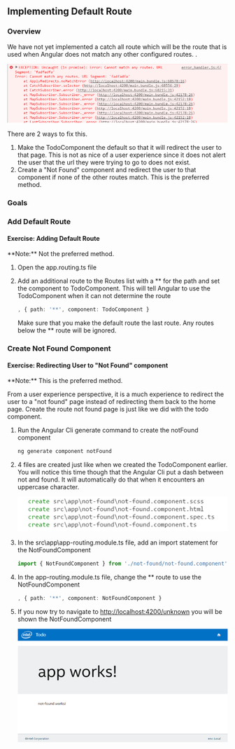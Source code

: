 ## Implementing Default Route

### Overview


We have not yet implemented a catch all route which will be the route that is used when Angular does not match any other configured routes.  .

![no route found](images/ng2/no-route-found.png)


There are 2 ways to fix this.  

1. Make the TodoComponent the default so that it will redirect the user to that page.  This is not as nice of a user experience since it does not alert the user that the url they were trying to go to does not exist.
1. Create a "Not Found" component and redirect the user to that component if none of the other routes match.  This is the preferred method.


### Goals

### Add Default Route

<h4 class="exercise-start">
    <b>Exercise</b>: Adding Default Route 
</h4>

<div class="alert alert-danger" role="alert">
**Note:** Not the preferred method.  
</div>

1. Open the app.routing.ts file
1. Add an additional route to the Routes list with a ** for the path and set the component to TodoComponent.  This will tell Angular to use the TodoComponent when it can not determine the route

    ```TypeScript
    , { path: '**', component: TodoComponent }
    ```

    <div class="alert alert-warning">
    Make sure that you make the default route the last route.  Any routes below the ** route will be ignored.
    </div>

<div class="exercise-end"></div>

### Create Not Found Component

<h4 class="exercise-start">
    <b>Exercise</b>: Redirecting User to "Not Found" component
</h4>

<div class="alert alert-success" role="alert">
**Note:** This is the preferred method.  
</div>

From a user experience perspective, it is a much experience to redirect the user to a "not found" page instead of redirecting them back to the home page.  Create the route not found page is just like we did with the todo component.    

1. Run the Angular Cli generate command to create the notFound component

    ```bash
    ng generate component notFound
    ```

1. 4 files are created just like when we created the TodoComponent earlier.  You will notice this time though that the Angular Cli put a dash between not and found.  It will automatically do that when it encounters an uppercase character.

    ![not found generated file list](images/ng2/notfound-generated.png)

1. In the src\app\app-routing.module.ts file, add an import statement for the NotFoundComponent 

    ```TypeScript
    import { NotFoundComponent } from './not-found/not-found.component';
    ```

1. In the app-routing.module.ts file, change the ** route to use the NotFoundComponent

    ```TypeScript
    , { path: '**', component: NotFoundComponent }
    ```

1. If you now try to navigate to [http://localhost:4200/unknown](http://localhost:4200/unknown) you will be shown the NotFoundComponent 

    ![Not Found View](images/view-route-unknown.png)
    